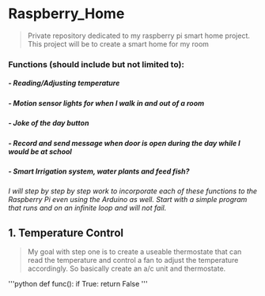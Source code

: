# Raspberry_Home
> Private repository dedicated to my raspberry pi smart home project. 
> This project will be to create a smart home for my room

### Functions (should include but not limited to):
  ##### - Reading/Adjusting temperature
  ##### - Motion sensor lights for when I walk in and out of a room
  ##### - Joke of the day button
  ##### - Record and send message when door is open during the day while I would be at school
  ##### - Smart Irrigation system, water plants and feed fish?

*I will step by step by step work to incorporate each of these functions to the Raspberry Pi
even using the Arduino as well. Start with a simple program that runs and on an infinite
loop and will not fail.*

## 1. Temperature Control
> My goal with step one is to create a useable thermostate that can read the temperature and control a fan 
> to adjust the temperature accordingly. So basically create an a/c unit and thermostate. 

'''python
def func():
  if True:
    return False
    '''
